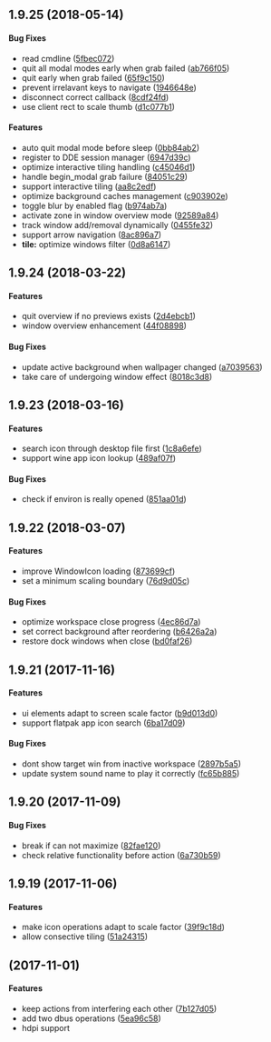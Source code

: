 ##  1.9.25 (2018-05-14)


#### Bug Fixes

*   read cmdline ([5fbec072](5fbec072))
*   quit all modal modes early when grab failed ([ab766f05](ab766f05))
*   quit early when grab failed ([65f9c150](65f9c150))
*   prevent irrelavant keys to navigate ([1946648e](1946648e))
*   disconnect correct callback ([8cdf24fd](8cdf24fd))
*   use client rect to scale thumb ([d1c077b1](d1c077b1))

#### Features

*   auto quit modal mode before sleep ([0bb84ab2](0bb84ab2))
*   register to DDE session manager ([6947d39c](6947d39c))
*   optimize interactive tiling handling ([c45046d1](c45046d1))
*   handle begin_modal grab failure ([84051c29](84051c29))
*   support interactive tiling ([aa8c2edf](aa8c2edf))
*   optimize background caches management ([c903902e](c903902e))
*   toggle blur by enabled flag ([b974ab7a](b974ab7a))
*   activate zone in window overview mode ([92589a84](92589a84))
*   track window add/removal dynamically ([0455fe32](0455fe32))
*   support arrow navigation ([8ac896a7](8ac896a7))
* **tile:**  optimize windows filter ([0d8a6147](0d8a6147))



##  1.9.24 (2018-03-22)


#### Features

*   quit overview if no previews exists ([2d4ebcb1](2d4ebcb1))
*   window overview enhancement ([44f08898](44f08898))

#### Bug Fixes

*   update active background when wallpager changed ([a7039563](a7039563))
*   take care of undergoing window effect ([8018c3d8](8018c3d8))



##  1.9.23 (2018-03-16)


#### Features

*   search icon through desktop file first ([1c8a6efe](1c8a6efe))
*   support wine app icon lookup ([489af07f](489af07f))

#### Bug Fixes

*   check if environ is really opened ([851aa01d](851aa01d))



##  1.9.22 (2018-03-07)


#### Features

*   improve WindowIcon loading ([873699cf](873699cf))
*   set a minimum scaling boundary ([76d9d05c](76d9d05c))

#### Bug Fixes

*   optimize workspace close progress ([4ec86d7a](4ec86d7a))
*   set correct background after reordering ([b6426a2a](b6426a2a))
*   restore dock windows when close ([bd0faf26](bd0faf26))



##  1.9.21 (2017-11-16)


#### Features

*   ui elements adapt to screen scale factor ([b9d013d0](b9d013d0))
*   support flatpak app icon search ([6ba17d09](6ba17d09))

#### Bug Fixes

*   dont show target win from inactive workspace ([2897b5a5](2897b5a5))
*   update system sound name to play it correctly ([fc65b885](fc65b885))



##  1.9.20 (2017-11-09)


#### Bug Fixes

*   break if can not maximize ([82fae120](82fae120))
*   check relative functionality before action ([6a730b59](6a730b59))



##  1.9.19 (2017-11-06)


#### Features

*   make icon operations adapt to scale factor ([39f9c18d](39f9c18d))
*   allow consective tiling ([51a24315](51a24315))



##  (2017-11-01)

#### Features

*   keep actions from interfering each other ([7b127d05](7b127d05))
*   add two dbus operations ([5ea96c58](5ea96c58))
*   hdpi support


